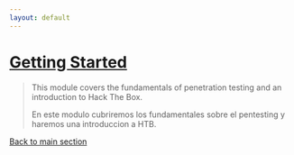 ```yaml
---
layout: default
---
```


# [Getting Started](./GettingStarted.md)

>This module covers the fundamentals of penetration testing and an introduction to Hack The Box.
>
>En este modulo cubriremos los fundamentales sobre el pentesting y haremos una introduccion a HTB.


[Back to main section](../)
